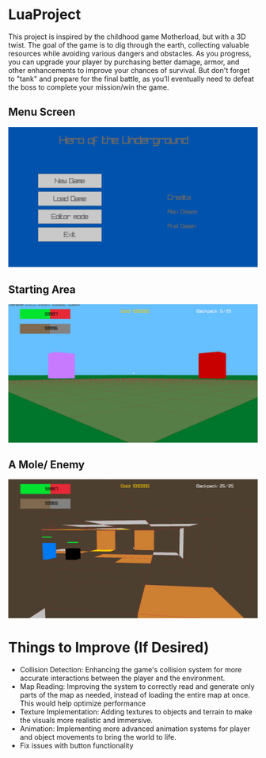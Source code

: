 # LuaProject 

This project is inspired by the childhood game Motherload, but with a 3D twist. The goal of the game is to dig through the earth, collecting valuable resources while avoiding various dangers and obstacles. As you progress, you can upgrade your player by purchasing better damage, armor, and other enhancements to improve your chances of survival. But don't forget to "tank" and prepare for the final battle, as you’ll eventually need to defeat the boss to complete your mission/win the game.  

## Menu Screen
![Alt Text](https://github.com/fortiks/LuaGameWithAlex/blob/master/luaScreen.png)

## Starting Area 
![Alt Text](https://github.com/fortiks/LuaGameWithAlex/blob/master/LuaGame1.png)

## A Mole/ Enemy
![Alt Text](https://github.com/fortiks/LuaGameWithAlex/blob/master/LuaGame2.png)


# Things to Improve (If Desired) 
- Collision Detection: Enhancing the game's collision system for more accurate interactions between the player and the environment.
- Map Reading: Improving the system to correctly read and generate only parts of the map as needed, instead of loading the entire map at once. This would help optimize performance
- Texture Implementation: Adding textures to objects and terrain to make the visuals more realistic and immersive.
- Animation: Implementing more advanced animation systems for player and object movements to bring the world to life.
- Fix issues with button functionality
